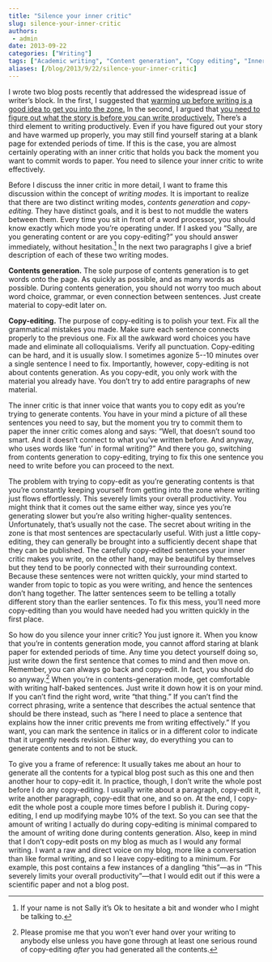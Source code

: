```yaml
---
title: "Silence your inner critic"
slug: silence-your-inner-critic
authors:
 - admin
date: 2013-09-22
categories: ["Writing"]
tags: ["Academic writing", "Content generation", "Copy editing", "Inner critic", "Writer's block"]
aliases: [/blog/2013/9/22/silence-your-inner-critic]
---
```

I wrote two blog posts recently that addressed the widespread issue of writer’s block. In the first, I suggested that [warming up before writing is a good idea to get you into the zone.](/blog/2013/9/16/warm-up-before-you-write) In the second, I argued that [you need to figure out what the story is before you can write productively.](/blog/2013/9/18/its-easier-to-write-when-you-know-what-you-want-to-say) There’s a third element to writing productively. Even if you have figured out your story and have warmed up properly, you may still find yourself staring at a blank page for extended periods of time. If this is the case, you are almost certainly operating with an inner critic that holds you back the moment you want to commit words to paper. You need to silence your inner critic to write effectively.

Before I discuss the inner critic in more detail, I want to frame this discussion within the concept of *writing modes.* It is important to realize that there are two distinct writing modes, *contents generation* and *copy-editing.* They have distinct goals, and it is best to not muddle the waters between them. Every time you sit in front of a word processor, you should know exactly which mode you’re operating under. If I asked you “Sally, are you generating content or are you copy-editing?” you should answer immediately, without hesitation.[^1] In the next two paragraphs I give a brief description of each of these two writing modes.

**Contents generation.** The sole purpose of contents generation is to get words onto the page. As quickly as possible, and as many words as possible. During contents generation, you should not worry too much about word choice, grammar, or even connection between sentences. Just create material to copy-edit later on.

**Copy-editing.** The purpose of copy-editing is to polish your text. Fix all the grammatical mistakes you made. Make sure each sentence connects properly to the previous one. Fix all the awkward word choices you have made and eliminate all colloquialisms. Verify all punctuation. Copy-editing can be hard, and it is usually slow. I sometimes agonize 5--10 minutes over a single sentence I need to fix. Importantly, however, copy-editing is not about contents generation. As you copy-edit, you only work with the material you already have. You don’t try to add entire paragraphs of new material.

The inner critic is that inner voice that wants you to copy edit as you’re trying to generate contents. You have in your mind a picture of all these sentences you need to say, but the moment you try to commit them to paper the inner critic comes along and says: “Well, that doesn’t sound too smart. And it doesn’t connect to what you’ve written before. And anyway, who uses words like ‘fun’ in formal writing?” And there you go, switching from contents generation to copy-editing, trying to fix this one sentence you need to write before you can proceed to the next.

The problem with trying to copy-edit as you’re generating contents is that you’re constantly keeping yourself from getting into the zone where writing just flows effortlessly. This severely limits your overall productivity. You might think that it comes out the same either way, since yes you’re generating slower but you’re also writing higher-quality sentences. Unfortunately, that’s usually not the case. The secret about writing in the zone is that most sentences are spectacularly useful. With just a little copy-editing, they can generally be brought into a sufficiently decent shape that they can be published. The carefully copy-edited sentences your inner critic makes you write, on the other hand, may be beautiful by themselves but they tend to be poorly connected with their surrounding context. Because these sentences were not written quickly, your mind started to wander from topic to topic as you were writing, and hence the sentences don’t hang together. The latter sentences seem to be telling a totally different story than the earlier sentences. To fix this mess, you’ll need more copy-editing than you would have needed had you written quickly in the first place.

So how do you silence your inner critic? You just ignore it. When you know that you’re in contents generation mode, you cannot afford staring at blank paper for extended periods of time. Any time you detect yourself doing so, just write down the first sentence that comes to mind and then move on. Remember, you can always go back and copy-edit. In fact, you should do so anyway.[^2] When you’re in contents-generation mode, get comfortable with writing half-baked sentences. Just write it down how it is on your mind. If you can’t find the right word, write “that thing.” If you can’t find the correct phrasing, write a sentence that describes the actual sentence that should be there instead, such as “here I need to place a sentence that explains how the inner critic prevents me from writing effectively.” If you want, you can mark the sentence in italics or in a different color to indicate that it urgently needs revision. Either way, do everything you can to generate contents and to not be stuck.

To give you a frame of reference: It usually takes me about an hour to generate all the contents for a typical blog post such as this one and then another hour to copy-edit it. In practice, though, I don’t write the whole post before I do any copy-editing. I usually write about a paragraph, copy-edit it, write another paragraph, copy-edit that one, and so on. At the end, I copy-edit the whole post a couple more times before I publish it. During copy-editing, I end up modifying maybe 10% of the text. So you can see that the amount of writing I actually do during copy-editing is minimal compared to the amount of writing done during contents generation. Also, keep in mind that I don’t copy-edit posts on my blog as much as I would any formal writing. I want a raw and direct voice on my blog, more like a conversation than like formal writing, and so I leave copy-editing to a minimum. For example, this post contains a few instances of a dangling “this”—as in “This severely limits your overall productivity”—that I would edit out if this were a scientific paper and not a blog post.

[^1]: If your name is not Sally it’s Ok to hesitate a bit and wonder who I might be talking to.

[^2]: Please promise me that you won’t ever hand over your writing to anybody else unless you have gone through at least one serious round of copy-editing *after* you had generated all the contents.

